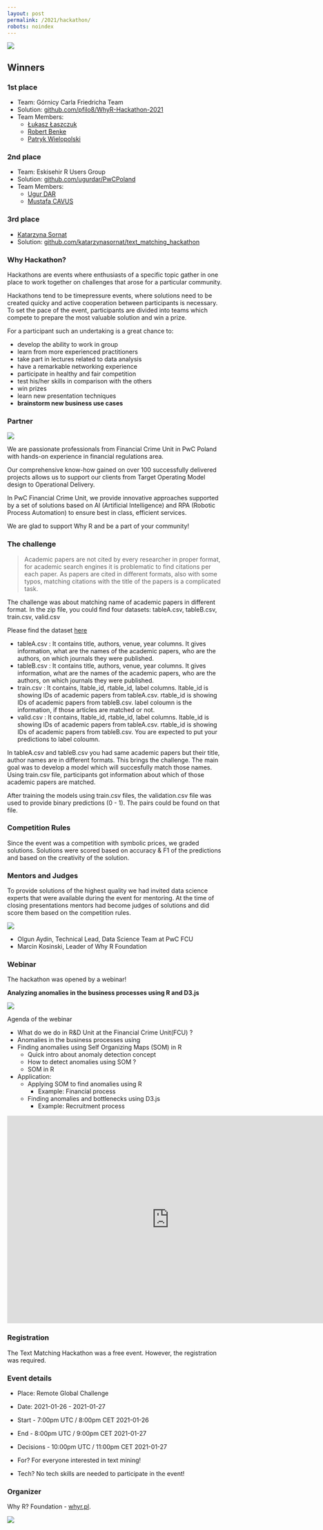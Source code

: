 ```yaml
---
layout: post
permalink: /2021/hackathon/
robots: noindex
---
```


<img src="/foundation/images/fulls/2021/hackathon_pwc/text_matching.jpg" class="fit image">


## Winners

### 1st place

- Team: Górnicy Carla Friedricha Team
- Solution: [github.com/pfilo8/WhyR-Hackathon-2021](https://github.com/pfilo8/WhyR-Hackathon-2021)
- Team Members: 
    * [Łukasz Łaszczuk](https://www.linkedin.com/in/%C5%82ukasz-%C5%82aszczuk-141361187/)
    * [Robert Benke](https://www.linkedin.com/in/robert-benke-396b56175/) 
    * [Patryk Wielopolski](https://www.linkedin.com/in/patryk-wielopolski/)

### 2nd place

- Team: Eskisehir R Users Group
- Solution: [github.com/ugurdar/PwCPoland](https://github.com/ugurdar/PwCPoland)
- Team Members: 
    * [Ugur DAR](https://www.linkedin.com/in/ugurdar/)
    * [Mustafa CAVUS](https://www.linkedin.com/in/mustafacavusphd/)

### 3rd place

- [Katarzyna Sornat](https://www.linkedin.com/in/katarzynasornat)
- Solution: [github.com/katarzynasornat/text_matching_hackathon](https://github.com/katarzynasornat/text_matching_hackathon)

### Why Hackathon?

Hackathons are events where enthusiasts of a specific topic gather in one place to work together on challenges that arose for a particular community.<br>

Hackathons tend to be timepressure events, where solutions need to be created quicky and  active cooperation between participants is necessary. To set the pace of the event, participants are divided into teams which compete to prepare the most valuable solution and win a prize. <br>

For a participant such an undertaking is a great chance to: <br>

<ul>
<li>develop the ability to work in group</li>
<li>learn from more experienced practitioners</li>
<li>take part in lectures related to data analysis</li>
<li>have a remarkable networking experience</li>
<li>participate in healthy and fair competition</li>
<li>test his/her skills in comparison with the others</li>
<li>win prizes</li>
<li>learn new presentation techniques</li>
<li><b>brainstorm new business use cases</b></li>
</ul>

### Partner

<img src="/foundation/images/fulls/2021/hackathon_pwc/PwC_fl_c.png" class="fit image">

We are passionate professionals from Financial Crime Unit in PwC Poland with hands-on experience in financial regulations area.

Our comprehensive know-how gained on over 100 successfully delivered projects allows us to support our clients from Target Operating Model design to Operational Delivery. 

In PwC Financial Crime Unit, we provide innovative approaches supported by a set of solutions based on AI (Artificial Intelligence) and RPA (Robotic Process Automation) to ensure best in class, efficient services. 

We are glad to support Why R and be a part of your community! 

### The challenge

> Academic papers are not cited by every researcher in proper format, for academic search engines it is problematic to find citations per each paper. As papers are cited in different formats, also with some typos, matching citations with the title of the papers is a complicated task. 

The challenge was about matching name of academic papers in different format. In the zip file, you could find four datasets: tableA.csv, tableB.csv, train.csv, valid.csv

Please find the dataset [here](https://github.com/WhyRFoundation/foundation/blob/master/2021/data_hackathon.zip)

- tableA.csv : It contains title, authors, venue, year columns. It gives information, what are the names of the academic papers, who are the authors, on which journals they were published. 
- tableB.csv : It contains title, authors, venue, year columns. It gives information, what are the names of the academic papers, who are the authors, on which journals they were published.
- train.csv : It contains, ltable_id, rtable_id, label columns. ltable_id is showing IDs of academic papers from tableA.csv. rtable_id is showing IDs of academic papers from tableB.csv. label coloumn is the information, if those articles are matched or not. 
- valid.csv : It contains, ltable_id, rtable_id, label columns. ltable_id is showing IDs of academic papers from tableA.csv. rtable_id is showing IDs of academic papers from tableB.csv. You are expected to put your predictions to label coloumn. 

In tableA.csv and tableB.csv you had same academic papers but their title, author names are in different formats. This brings the challenge. The main goal was to develop a model which will succesfully match those names. Using train.csv file, participants got information about which of those academic papers are matched. 

After training the models using train.csv files, the validation.csv file was used to provide binary predictions (0 - 1). The pairs could be found on that file. 


### Competition Rules

Since the event was a competition with symbolic prices, we graded solutions. Solutions were scored based on accuracy & F1 of the predictions and based on the creativity of the solution.

### Mentors and Judges

To provide solutions of the highest quality we had invited data science experts that were available during the event for mentoring. At the time of closing presentations mentors had become judges of solutions and did score them based on the competition rules.

<img src="/foundation/images/fulls/2021/hackathon_pwc/marcin_and_olgun.jpg" class="fit image">

- Olgun Aydin, Technical Lead, Data Science Team at PwC FCU
- Marcin Kosinski, Leader of Why R Foundation

### Webinar

The hackathon was opened by a webinar!

**Analyzing anomalies in the business processes using R and D3.js**

<img src="/foundation/images/fulls/2021/hackathon_pwc/text_matching_speakers.jpg" class="fit image">

Agenda of the webinar

- What do we do in R&D Unit at the Financial Crime Unit(FCU) ?
- Anomalies in the business processes using 
- Finding anomalies using Self Organizing Maps (SOM) in R
    * Quick intro about anomaly detection concept
    * How to detect anomalies using SOM ?
    * SOM in R
- Application: 
    * Applying SOM to find anomalies using R
       * Example: Financial process
    * Finding anomalies and bottlenecks using D3.js
       * Example: Recruitment process
       
<iframe width="750" height="480" src="https://www.youtube.com/embed/cBINdqdk6NE" frameborder="0" allow="accelerometer; autoplay; clipboard-write; encrypted-media; gyroscope; picture-in-picture" allowfullscreen></iframe>



### Registration

The Text Matching Hackathon was a free event. However, the registration was required.


### Event details

- Place: Remote Global Challenge
- Date: 2021-01-26 - 2021-01-27
- Start     -  7:00pm UTC /  8:00pm CET 2021-01-26
- End       -  8:00pm UTC /  9:00pm CET 2021-01-27
- Decisions - 10:00pm UTC / 11:00pm CET 2021-01-27

- For? For everyone interested in text mining!
- Tech? No tech skills are needed to participate in the event!

### Organizer

Why R? Foundation - [whyr.pl](http://whyr.pl).

<img src="/foundation/images/profile.jpg">
